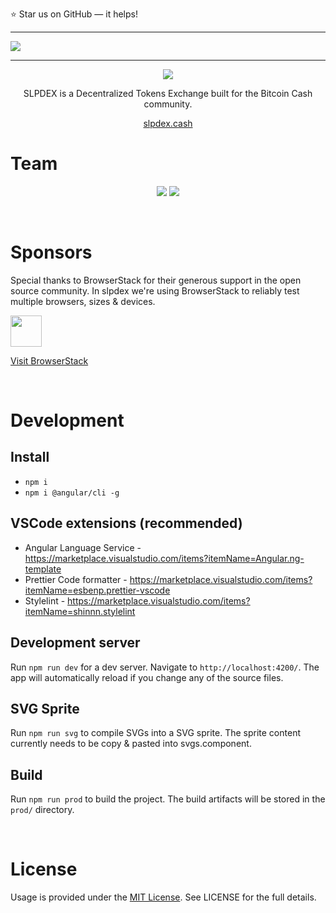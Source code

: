 
⭐️ Star us on GitHub — it helps!
<hr>

![](https://raw.githubusercontent.com/slpdex/slpdex/master/src/assets/github/slpdex_promo.png)

<hr>

<p align="center">
  <img src="https://img.shields.io/github/license/mashape/apistatus.svg">
</p>

<p align="center">
	SLPDEX is a Decentralized Tokens Exchange built for the Bitcoin Cash community. 
</p>

<p align="center">
	<a href="https://slpdex.cash">slpdex.cash</a>
</p>

# Team
<p align="center">
  <a src="https://github.com/EyeOfPython">
    <img src="https://raw.githubusercontent.com/slpdex/slpdex/master/src/assets/github/tobias.png">
  </a>
  
  <a src="https://github.com/Chippi">
    <img src="https://raw.githubusercontent.com/slpdex/slpdex/master/src/assets/github/alex.png">
  </a>
</p>

<br>

# Sponsors
Special thanks to BrowserStack for their generous support in the open source community. In slpdex we're using BrowserStack to reliably test multiple browsers, sizes & devices.
<br>
 
 <img src="https://cdn.freebiesupply.com/logos/large/2x/browserstack-logo-png-transparent.png" width="50px">
 
[Visit BrowserStack](https://www.browserstack.com/)

<br>

# Development

## Install
- `npm i`
- `npm i @angular/cli -g`

## VSCode extensions (recommended)
- Angular Language Service - https://marketplace.visualstudio.com/items?itemName=Angular.ng-template
- Prettier Code formatter - https://marketplace.visualstudio.com/items?itemName=esbenp.prettier-vscode
- Stylelint - https://marketplace.visualstudio.com/items?itemName=shinnn.stylelint


## Development server
Run `npm run dev` for a dev server. Navigate to `http://localhost:4200/`. The app will automatically reload if you change any of the source files.

## SVG Sprite

Run `npm run svg` to compile SVGs into a SVG sprite. The sprite content currently needs to be copy & pasted into svgs.component.

## Build

Run `npm run prod` to build the project. The build artifacts will be stored in the `prod/` directory.

<br>

# License
Usage is provided under the  [MIT License](https://github.com/slpdex/slpdex/blob/master/LICENSE). See LICENSE for the full details.

